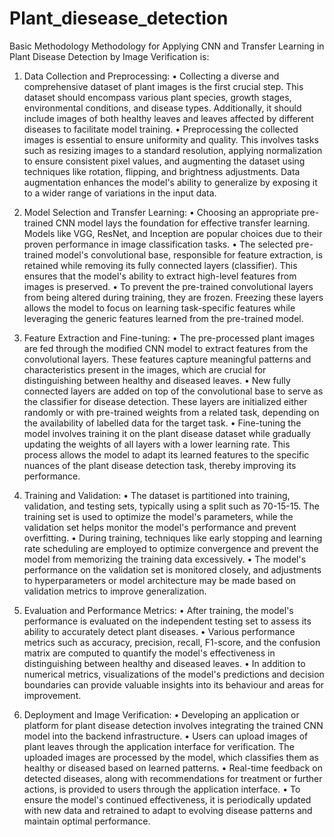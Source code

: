 # Plant_diesease_detection
Basic Methodology
Methodology for Applying CNN and Transfer Learning in Plant Disease Detection by Image Verification is:
1)	Data Collection and Preprocessing:
•	Collecting a diverse and comprehensive dataset of plant images is the first crucial step. This dataset should encompass various plant species, growth stages, environmental conditions, and disease types. Additionally, it should include images of both healthy leaves and leaves affected by different diseases to facilitate model training.
•	Preprocessing the collected images is essential to ensure uniformity and quality. This involves tasks such as resizing images to a standard resolution, applying normalization to ensure consistent pixel values, and augmenting the dataset using techniques like rotation, flipping, and brightness adjustments. Data augmentation enhances the model's ability to generalize by exposing it to a wider range of variations in the input data.

2)	Model Selection and Transfer Learning:
•	Choosing an appropriate pre-trained CNN model lays the foundation for effective transfer learning. Models like VGG, ResNet, and Inception are popular choices due to their proven performance in image classification tasks.
•	The selected pre-trained model's convolutional base, responsible for feature extraction, is retained while removing its fully connected layers (classifier). This ensures that the model's ability to extract high-level features from images is preserved.
•	To prevent the pre-trained convolutional layers from being altered during training, they are frozen. Freezing these layers allows the model to focus on learning task-specific features while leveraging the generic features learned from the pre-trained model.

3)	Feature Extraction and Fine-tuning:
•	The pre-processed plant images are fed through the modified CNN model to extract features from the convolutional layers. These features capture meaningful patterns and characteristics present in the images, which are crucial for distinguishing between healthy and diseased leaves.
•	New fully connected layers are added on top of the convolutional base to serve as the classifier for disease detection. These layers are initialized either randomly or with pre-trained weights from a related task, depending on the availability of labelled data for the target task.
•	Fine-tuning the model involves training it on the plant disease dataset while gradually updating the weights of all layers with a lower learning rate. This process allows the model to adapt its learned features to the specific nuances of the plant disease detection task, thereby improving its performance.

4)	Training and Validation:
•	The dataset is partitioned into training, validation, and testing sets, typically using a split such as 70-15-15. The training set is used to optimize the model's parameters, while the validation set helps monitor the model's performance and prevent overfitting.
•	During training, techniques like early stopping and learning rate scheduling are employed to optimize convergence and prevent the model from memorizing the training data excessively.
•	The model's performance on the validation set is monitored closely, and adjustments to hyperparameters or model architecture may be made based on validation metrics to improve generalization.

5)	Evaluation and Performance Metrics:
•	After training, the model's performance is evaluated on the independent testing set to assess its ability to accurately detect plant diseases.
•	Various performance metrics such as accuracy, precision, recall, F1-score, and the confusion matrix are computed to quantify the model's effectiveness in distinguishing between healthy and diseased leaves.
•	In addition to numerical metrics, visualizations of the model's predictions and decision boundaries can provide valuable insights into its behaviour and areas for improvement.


6)	Deployment and Image Verification:
•	Developing an application or platform for plant disease detection involves integrating the trained CNN model into the backend infrastructure.
•	Users can upload images of plant leaves through the application interface for verification. The uploaded images are processed by the model, which classifies them as healthy or diseased based on learned patterns.
•	Real-time feedback on detected diseases, along with recommendations for treatment or further actions, is provided to users through the application interface.
•	To ensure the model's continued effectiveness, it is periodically updated with new data and retrained to adapt to evolving disease patterns and maintain optimal performance.
